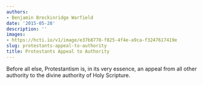 ```yaml
---
authors:
- Benjamin Breckinridge Warfield
date: '2015-05-28'
description: ''
images:
- https://hcti.io/v1/image/e37b8778-f825-4f4e-a9ca-f3247617419e
slug: protestants-appeal-to-authority
title: Protestants Appeal to Authority
---
```


Before all else, Protestantism is, in its very essence, an appeal from all other authority to the divine authority of Holy Scripture.